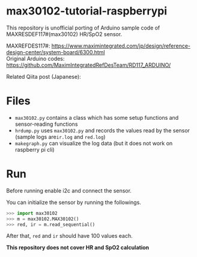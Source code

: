 # max30102-tutorial-raspberrypi
This repository is unofficial porting of Arduino sample code of MAXRESDEF117#(max30102) HR/SpO2 sensor.

MAXREFDES117#: https://www.maximintegrated.com/jp/design/reference-design-center/system-board/6300.html  
Original Arduino codes: https://github.com/MaximIntegratedRefDesTeam/RD117_ARDUINO/

Related Qiita post (Japanese): 

# Files
- `max30102.py` contains a class which has some setup functions and sensor-reading functions
- `hrdump.py` uses `max30102.py` and records the values read by the sensor (sample logs are`ir.log` and `red.log`)
- `makegraph.py` can visualize the log data (but it does not work on raspberry pi cli)

# Run
Before running enable i2c and connect the sensor.

You can initialize the sensor by running the followings.

```python
>>> import max30102
>>> m = max30102.MAX30102()
>>> red, ir = m.read_sequential()
```

After that, `red` and `ir` should have 100 values each.

**This repository does not cover HR and SpO2 calculation**
